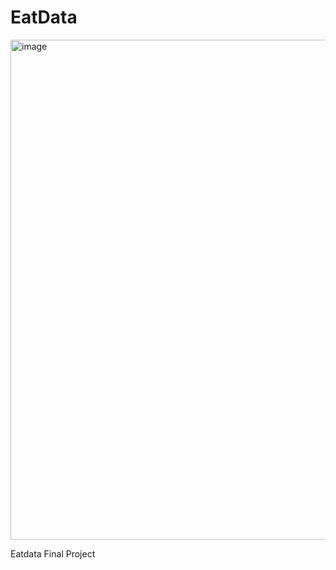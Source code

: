 # EatData
<img width="800" height="800" alt="image" src="https://github.com/user-attachments/assets/4f919896-a305-4b39-81cc-fb1cbbe6d25e" />

Eatdata Final Project
